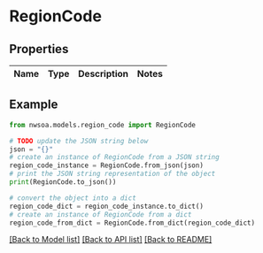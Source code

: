 # RegionCode


## Properties

Name | Type | Description | Notes
------------ | ------------- | ------------- | -------------

## Example

```python
from nwsoa.models.region_code import RegionCode

# TODO update the JSON string below
json = "{}"
# create an instance of RegionCode from a JSON string
region_code_instance = RegionCode.from_json(json)
# print the JSON string representation of the object
print(RegionCode.to_json())

# convert the object into a dict
region_code_dict = region_code_instance.to_dict()
# create an instance of RegionCode from a dict
region_code_from_dict = RegionCode.from_dict(region_code_dict)
```
[[Back to Model list]](../README.md#documentation-for-models) [[Back to API list]](../README.md#documentation-for-api-endpoints) [[Back to README]](../README.md)


